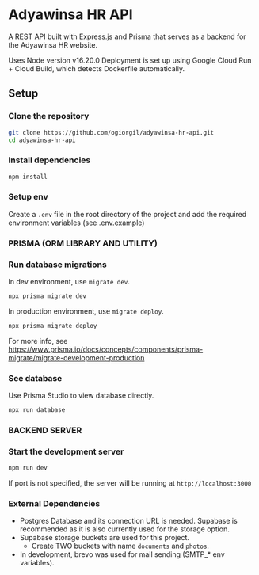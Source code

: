 # Adyawinsa HR API

A REST API built with Express.js and Prisma that serves as a backend for the Adyawinsa HR website.

Uses Node version v16.20.0
Deployment is set up using Google Cloud Run + Cloud Build, which detects Dockerfile automatically.

## Setup

### Clone the repository
```sh
git clone https://github.com/ogiorgil/adyawinsa-hr-api.git
cd adyawinsa-hr-api
```

### Install dependencies
```sh
npm install
```

### Setup env
Create a `.env` file in the root directory of the project and add the required environment variables (see .env.example)

### PRISMA (ORM LIBRARY AND UTILITY)
### Run database migrations 
In dev environment, use `migrate dev`.
```sh
npx prisma migrate dev
```

In production environment, use `migrate deploy`.
```sh
npx prisma migrate deploy
```
For more info, see https://www.prisma.io/docs/concepts/components/prisma-migrate/migrate-development-production

### See database
Use Prisma Studio to view database directly.
```sh
npx run database
```

### BACKEND SERVER
### Start the development server
```sh
npm run dev
```
If port is not specified, the server will be running at `http://localhost:3000`

### External Dependencies
- Postgres Database and its connection URL is needed. Supabase is recommended as it is also currently used for the storage option.
- Supabase storage buckets are used for this project.
    - Create TWO buckets with name `documents` and `photos`.
- In development, brevo was used for mail sending (SMTP_* env variables).
